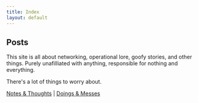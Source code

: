 ```yaml
---
title: Index
layout: default
---
```


## Posts

This site is all about networking, operational lore, goofy stories, and other things. 
Purely unafilliated with anything, responsible for nothing and everything.

There's a lot of things to worry about.


[Notes & Thoughts](/notes/) | [Doings & Messes](/projects/)

